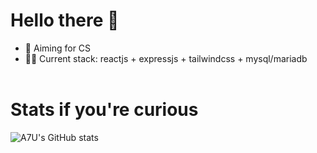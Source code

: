 # Hello there 👋

- 🚀 Aiming for CS
- 👩‍💻 Current stack: reactjs + expressjs + tailwindcss + mysql/mariadb
<br><br>

# Stats if you're curious
![A7U's GitHub stats](https://github-readme-stats.vercel.app/api?username=A7U&show_icons=true&theme=radical)
